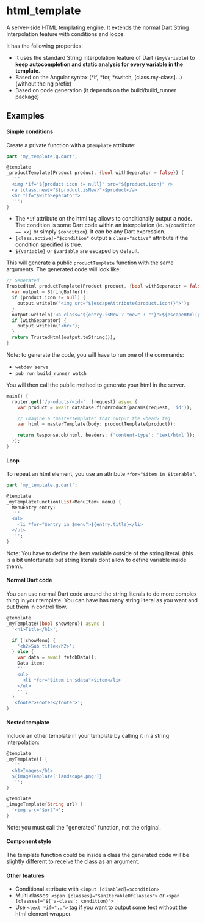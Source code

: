 # html_template

A server-side HTML templating engine. It extends the normal Dart String Interpolation feature with conditions and loops.

It has the following properties:

- It uses the standard String interpolation feature of Dart (`$myVariable`) to **keep autocompletion and static analysis for
  every variable in the template**.
- Based on the Angular syntax (*if, *for, *switch, [class.my-class]...) (without the ng prefix)
- Based on code generation (it depends on the build/build_runner package)


## Examples

#### Simple conditions
Create a private function with a `@template` attribute:

```dart
part 'my_template.g.dart';

@template
_productTemplate(Product product, {bool withSeparator = false}) {
  '''
  <img *if="${product.icon != null}" src="${product.icon}" />
  <a [class.new]="${product.isNew}">$product</a>
  <hr *if="$withSeparator">
  ''';
}
```

- The `*if` attribute on the html tag allows to conditionally output a node. The condition is some Dart code within 
  an interpolation (ie. `${condition == xx}` or simply `$condition`). It can be any Dart expression.
- `[class.active]="$condition"` output a `class="active"` attribute if the condition specified is true.
- `${variable}` or `$variable` are escaped by default.

This will generate a public `productTemplate` function with the same arguments. The generated code will look like:
```dart
// Generated
TrustedHtml productTemplate(Product product, {bool withSeparator = false}) {
  var output = StringBuffer();
  if (product.icon != null) {
    output.writeln('<img src="${escapeAttribute(product.icon)}">');
  }
  output.writeln('<a class="${entry.isNew ? "new" : ""}">${escapeHtml(product)}</a>');
  if (withSeparator) {
    output.writeln('<hr>');
  }
  return TrustedHtml(output.toString());
}
```

Note: to generate the code, you will have to run one of the commands:
- `webdev serve`
- `pub run build_runner watch`

You will then call the public method to generate your html in the server.
```dart
main() {
  router.get('/products/<id>', (request) async {
    var product = await database.findProduct(params(request, 'id'));

    // Imagine a "masterTemplate" that output the <head> tag
    var html = masterTemplate(body: productTemplate(product));

    return Response.ok(html, headers: {'content-type': 'text/html'});
  });
}
```

#### Loop
To repeat an html element, you use an attribute `*for="$item in $iterable"`.  

```dart
part 'my_template.g.dart';

@template
_myTemplateFunction(List<MenuItem> menu) {
  MenuEntry entry;
  '''
  <ul>
    <li *for="$entry in $menu">${entry.title}</li>
  </ul>
  ''';
}
```

Note: You have to define the item variable outside of the string literal. (this is a bit unfortunate but string literals 
dont allow to define variable inside them).

#### Normal Dart code
You can use normal Dart code around the string literals to do more complex thing in your template.
You can have has many string literal as you want and put them in control flow.

```dart
@template
_myTemplate({bool showMenu}) async {
  '<h1>Title</h1>';

  if (!showMenu) {
    '<h2>Sub title</h2>';
  } else {
    var data = await fetchData();
    Data item;
    '''
    <ul>
      <li *for="$item in $data">$item</li>
    </ul>
    ''';
  }
  '<footer>Footer</footer>';
}
```

#### Nested template
Include an other template in your template by calling it in a string interpolation:

```dart
@template
_myTemplate() {
  '''
  <h1>Images</h1>
  ${imageTemplate('landscape.png')}
  ''';
}

@template
_imageTemplate(String url) {
  '<img src="$url">';
}
```

Note: you must call the "generated" function, not the original.

#### Component style
The template function could be inside a class the generated code will be slightly different to receive the class as an
argument.

#### Other features
- Conditional attribute with `<input [disabled]=$condition>`
- Multi classes: `<span [classes]="$anIterableOfClasses">` or `<span [classes]="${'a-class': condition}">`
- Use `<text *if="..">` tag if you want to output some text without the html element wrapper.
